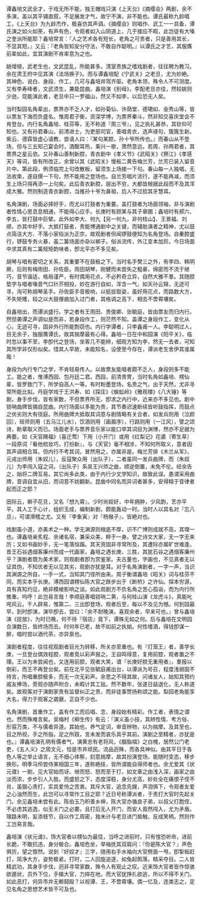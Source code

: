 <!-- { "loadSidebar": true } -->
谭鑫培文武全才，于戏无所不能，独王帽戏只演《上天台》《摘缨会》两剧，余不多演，盖以其平铺直叙，不足展发才气，故宁不演，非不能也。谭氏最称九龄唱工，《上天台》为九龄杰作，极喜仿其声调。《摘缨会》则唱作、武工一一具备，谭氏演之如火如荼，有声有色，令观者如入山阴道上，几于接应不暇，此岂徒有大嗓之奎派所能耶？鑫培常言：『人之艺术各有短长，老角之可贵者，只是善用其长，不显其短。』又云：『老角皆知安分守法，不敢自作聪明。』以谭氏之才艺，其服膺前辈如此，宜其演剧不肯率意为之也。

姚增禄，武老生也，文武昆乱，所能甚多。清室贵族之嗜戏剧者，往往聘为教习。余在肃王府中见其演《法场换子》。而与谭鑫培配《宁武关》之老旦，尤为妙絶。其神色、说白、身段、作工，几可与鑫培并驾齐驱。老角本领，殊令人不可测度。又有李寿峰者，文武须生，兼能昆曲。鑫培演《别母》，李配老旦亦佳，然较姚则少逊。现能演此者，老旦中只一罗福山，然又不如李，以后恐无人矣。

当时梨园名角辈出，票界亦不乏人才，如孙菊仙、许荫堂、德珺如、金秀山等，皆以票友下海而负盛名。惟周君子衡，资深学博，为票界秦斗，然非知交喜庆堂会不肯登台。内行名角鑫培、桂芬等，无不称道『周三爷』，见之执礼甚恭，其钦仰可知也。又有孙君春山，前清进士，为吏部司官，善唱青衣，选声琢句，簇簇生新。紫云、德霖皆虚心请教，尝语人曰：『某句某腔，孙十爷所传也。』而春山从不登场，但与三五知己宴会时，酒酣耳热，乘兴一歌，萧然意远。若周、孙两君者，其票界之星云欤。又孙春山善制新腔，青衣剧中《孝义节》《武昭关》《祭江》《孝感天》等词，皆有所改正。余曾以其《武昭关》慢板二黄告梅兰芳，兰芳已装入留音片中。第此段，例须临完上句改散板，留须生上场接一下句。春山每一人独唱，无法收束，遂自撰一下句，然不能用之登场也。自兰芳唱片流行，遂不能再减，而须生上场只得再添一上句矣。此后青衣新腔，层出不穷，大都皆根据此段而不及其浑成大雅。然则制造青衣新腔，当推孙十爷为鼻祖，后人不过拾其牙慧耳。

名角演剧，场面必择好手，而尤以打鼓者为重要。盖打鼓者为场面领袖，非与演剧者性情心思息息相通，不能得心应手。长庚时有顾某与其子章圃；鑫培时有郝六、李五，皆打鼓中巨擘。此外如李大、何九【另一何九，非何桂山】、王景福、刘顺，亦其中好手。大抵打鼓者，贵能博通剧中之关键，而辅助演者之精神，尤以鼓点简洁大方、不落小家俗派为正宗，故观剧者但闻锣鼓便知为名角登场。自秦腔盛行，锣鼓专务火暴，虽二簧场面亦杂以梆子。俗派流传，外江变本加厉。今日场面中求其真有二簧规矩韵味者，卽北平亦不多见矣。

胡琴与唱有密切之关系，其重要不在鼓板之下。当时名手樊三之外，有李四、韩明厥，后则有梅雨田、孙佐臣。雨田胡琴，刚健而未尝失之粗豪，绵密而不流于继巧，音节谐适，格局谨严，有时偶用花点，不必矜奇立异，自然大雅不羣。其随腔垫字与唱者嗓音气口针芥相投，妙在游行自如，浑含一气，如天孙云锦，无迹可寻，洵可称胡琴圣手。孙佐臣手音极响，以挺拔取姿，虽好用花点，而路数大方，不失矩矱，较之以大鼓俚曲加入过门者，其格调之高下，相去不啻霄壤矣。

自鑫培出，而谭派盛行。学之者有王雨田、贵俊卿、张毓庭，皆由票友而归内行。然但袭谭之声调似是而非，若身段作工，则茫然不知。盖谭之身段作工，变化从心，无迹可寻，固非外行所能剽窃也。内行学谭者，只李鑫甫一人。李聪明过人，目无余子，独服膺谭氏，故其揣摩最有心得。鑫培一日在中和园演《阳平关》，临时忽以事不至，李卽代之登场，坐客几不能辨，细观方知为李，然无一去者，可知其所学非仅形似矣。惜其人早故，未能知名，设使至今存在，谭派老生舍伊其谁属哉！

身段为内行专门之学，不肯轻易传人。以故票友能唱者颇不乏人，身段则多不能工。能之者，惟溥西园、包丹廷二君。西园，前清贵冑，当时名角如鑫培、楞仙辈，皆罗致门下，所学自高人一等。有时粉墨登场，名贵之气，出于天然，尤非寻常所能比拟。丹庭学戏于王洪寿、如《探庄》《蜈蚣岭》《雅观楼》《八大锤》等剧，身手步伐，皆有家数，不但票界所无，卽求之内行中，近来亦不多见也。剧中锁呐曲牌皆摘自昆曲。内行场面以多能为贵，其节奏迟速断续皆听鼓指挥，而鼓点之优劣则大有径庭。所用曲牌大抵取其词意与剧情略有关合者，如发兵则用〔泣颜回〕，班师则用〔五马江儿水〕，饮酒则用〔画眉序〕，行路则用〔一江风〕，譬之颂诗，断章取义而已。场面老手与票界音乐家以能口举其词目为渊博，然亦不足据为典要。如《天官赐福》〔喜迁莺〕下用〔小开门〕或用《红梨记》花婆〔寄生草〕一段原词『看他梳妆巧，打扮新』，与《天官》毫不相涉，不知何所取义，意者因其声调相合耳。但内行不考其词，冒然用之，亦属非是。梅兰芳排《木兰从军》，元戎出师用〔朱奴儿〕，反寇聚众用〔出队子〕，二者虽同一发兵曲牌，而〔朱奴儿〕为李闯入寇之词，〔出队子〕系吴王兴师之曲，顺逆倒置，未免不伦。经余告之，始将二牌互易。其它尚多此类，由于内行少文学知识，故致此误。愚谓采用曲牌，音调自宜从旧，而词意不妨翻新。昆曲中同名而异词者甚多，安得精于音律者起而正之耶？

田际云，梆子花旦，又名『想九霄』。少时尚姣好，中年拥肿，少风韵，艺亦平平。其人工于心计，组织玉成，编制新剧，颇能轰动一时。当时人以其名对『忘八旦』，可谓滑稽之尤。又有『李象寅』对『杨猴子』，皆絶对也。

戏剧虽小道，亦美术之一种。学无渊源则根底不厚，识不广博则成就不高，其理一也。谭鑫培亲炙程、余诸名宿，兼采众美，粹于一身。譬之诗文大家，无一字无来历；又如书画妙手，无一笔落恒蹊。其天资固非寻常所及，其遭际亦属旷世难逢。昔王石谷遇烟客廉州而成一代画家，鑫培之遇长庚、三胜，其犹石谷之遇烟客廉州乎？演剧者既为美术家，则观剧者卽为赏鉴家。夫古董也，字画也，不见真者无以证其伪，不知优者无以见其劣，观剧亦犹是耳。对于名角演剧者，一字一声，当识其渊源之所自，一手一式，当知其门径所由来。周子衡谓鑫培《昭关》词与桂芬不同，而实本乎长庚。溥西园谓楞仙陈大官之跌步出于《断桥》之许仙。探本穷源，具有真知灼见，絶非模棱影响之谈。如此观剧方不负名角之苦心孤诣，而为内行所推重。呜呼！此岂易言哉！李顺庭善唱锁呐二黄，与何桂山演《龙虎斗》，真能叱咤风云，千人辟易，惟第二、三出卽登场，观者后至，每以不及见为憾。何到园最早，到时卽演，演毕卽去，尝曰：『余不耐晚演，喜观余者，早来可也。』曾与鑫培演《捉放》，为时已晚，何不待『宿店』竟下，谭殊无如之何。后与鑫培在文明园合演数日，皆终场而去。时何年已老，故不如前之执拗。何性嗜酒，得钱卽谋一醉，唱时尝以酒代茶，亦异禀也。

演剧者程度，往往视观剧者目光为转移，所关亦至重也。有『灯笼王』者，善学长庚，一旦登台偶效程腔，观者竞以彩声报之。王自鸣得意，复用前腔，观者置之不理。王以为未尝闻也，又连用前腔，观者大笑，谓『长庚好腔无重用者』，羣报以倒彩，而王不再登台矣。前在北平见张毓庭甫出台，以谭派为号召，程度浅弱固不待言，所唱重腔极多，而无一次无彩声。余思之不得其故，问诸友人，始知其预约戚友捧场，旁观亦随声附合，未暇计其工拙。然不数年，张遂日益退化，无人称道矣。故观客对于演剧家贵有监督纠正之责，而非徒事赞扬称颂之能。梨园老角能享大名，得力于观客之砻磨，正自不少也。

名角演剧，首重作工，盖有作工而后唱、念、身段始有精彩。作工者，表情之谓也。然而殊难言矣。吴梅村《柳生传》有云：『演义虽小技，其辨性情、考方俗、形容万类，不与儒者异道。其始也，养气定词，审音辨物，以为揣摩。及其至也，目之所视，手之所指，足之所跂，言未发而哀乐具乎其前。演剧之至精者，亦犹是也。』谭鑫培演孔明有儒者气，演黄忠有老将风，《胭脂褶》之白槐，居然公门老吏，《五人义》之周文元，恰是市井顽民。流品迥殊，而各具神似。由其平日于各色人等之举止语言，无不细心体察，刻意揣摩，故其扮演登场，能随时变态，移步换形。明季马伶尝侍某相国三年，遂称絶技，皆所谓能自得师者也。余尤爱其《状元谱》一剧，见大官始而讶、继而怒、怒而至于打，如文章之由浅入深，画家之由淡而浓，步步引人入胜。而盛怒之下，态度深稳，身分尤高，妙处全在痛恨子侄不肖，虽狠心责打，实具爱怜之苦衷。其斥大官，追念先嫂，声泪俱下，令观者友爱之心油然而生，此岂可以寻常作工目之耶？近日号称谭派者，于责打大官时先起关门，余见鑫培未尝有此。陈伯玉乃积善乡绅，陈大官亦循良子弟，以叔父打胞侄，不必虑其逃逸，似无关门之必要。且打后无人开门，而安人竟然闯入，尤为矛盾。理路未明，妄添枝节，自以作工周密，独未计与老旦进门抵触，反成笑柄。然则作工岂易言哉。

鑫培演《状元谱》，饰大官者以楞仙为最佳，当呼之进前时，只有惶恐听命，进前长跪，不敢抗违，身分极合。鑫培危坐，举袖抚其双肩问：『你是陈大官？』声色俱厉，望之懔然。说到『好奴才』三字，随用右手水袖向大官劈面一甩，卽掣板赶打，简净大方，姿势极紧。打时，二人回旋追逐，如兔起鹘落，精采夺目。二人皆精武功，其身手步伐，迥非寻常家数，殊令人有观止之叹。近来饰大官者皆作惊骇欲遁状，员外下位，手擒大官，力摔在地，而大官犹挣扎欲逃，所以不得不关门。如此恶打，何异市井无赖鬪殴？以视谭、王，不啻霄壤。偶一忆及，连类志之，足见名角之思想艺术皆不可及也。

